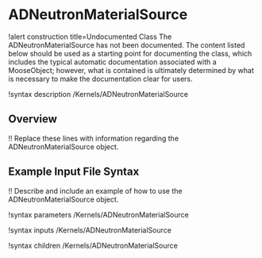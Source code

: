 # ADNeutronMaterialSource

!alert construction title=Undocumented Class
The ADNeutronMaterialSource has not been documented. The content listed below should be used as a starting point for
documenting the class, which includes the typical automatic documentation associated with a
MooseObject; however, what is contained is ultimately determined by what is necessary to make the
documentation clear for users.

!syntax description /Kernels/ADNeutronMaterialSource

## Overview

!! Replace these lines with information regarding the ADNeutronMaterialSource object.

## Example Input File Syntax

!! Describe and include an example of how to use the ADNeutronMaterialSource object.

!syntax parameters /Kernels/ADNeutronMaterialSource

!syntax inputs /Kernels/ADNeutronMaterialSource

!syntax children /Kernels/ADNeutronMaterialSource
